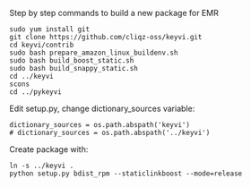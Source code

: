 Step by step commands to build a new package for EMR

    sudo yum install git
    git clone https://github.com/cliqz-oss/keyvi.git
    cd keyvi/contrib
    sudo bash prepare_amazon_linux_buildenv.sh 
    sudo bash build_boost_static.sh
    sudo bash build_snappy_static.sh
    cd ../keyvi
    scons
    cd ../pykeyvi

Edit setup.py, change dictionary_sources variable:

    dictionary_sources = os.path.abspath('keyvi')
    # dictionary_sources = os.path.abspath('../keyvi')

Create package with:

    ln -s ../keyvi .
    python setup.py bdist_rpm --staticlinkboost --mode=release
